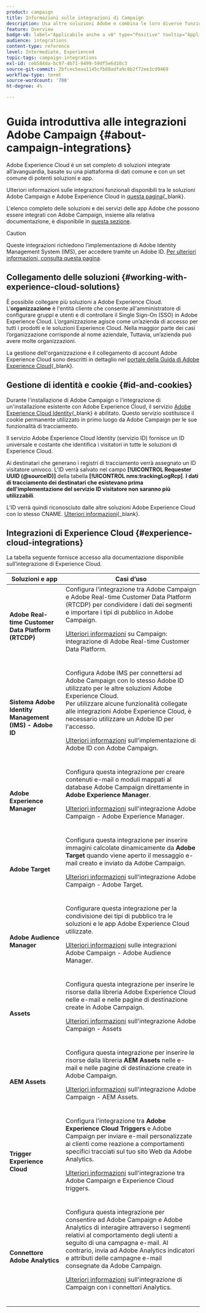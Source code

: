 ```yaml
---
product: campaign
title: Informazioni sulle integrazioni di Campaign
description: Usa altre soluzioni Adobe e combina le loro diverse funzionalità con Campaign
feature: Overview
badge-v8: label="Applicabile anche a v8" type="Positive" tooltip="Applicabile anche a Campaign v8"
audience: integrations
content-type: reference
level: Intermediate, Experienced
topic-tags: campaign-integrations
exl-id: ceb584da-bc97-4b71-9499-59df5e6d10c3
source-git-commit: 2bfcec5eaa1145cfb88adfa9c8b2f72ee3cd9469
workflow-type: tm+mt
source-wordcount: '700'
ht-degree: 4%

---
```


# Guida introduttiva alle integrazioni Adobe Campaign {#about-campaign-integrations}

Adobe Experience Cloud è un set completo di soluzioni integrate all’avanguardia, basate su una piattaforma di dati comune e con un set comune di potenti soluzioni e app.

Ulteriori informazioni sulle integrazioni funzionali disponibili tra le soluzioni Adobe Campaign e Adobe Experience Cloud in [questa pagina](https://experienceleague.adobe.com/en/docs/core-services/interface/administration/integrations){_blank}.

L&#39;elenco completo delle soluzioni e dei servizi delle app Adobe che possono essere integrati con Adobe Campaign, insieme alla relativa documentazione, è disponibile in [questa sezione](#experience-cloud-integrations).

>[!CAUTION]
>
>Queste integrazioni richiedono l’implementazione di Adobe Identity Management System (IMS), per accedere tramite un Adobe ID. [Per ulteriori informazioni, consulta questa pagina](../../integrations/using/about-adobe-id.md).
>

## Collegamento delle soluzioni {#working-with-experience-cloud-solutions}

È possibile collegare più soluzioni a Adobe Experience Cloud. L&#39;**organizzazione** è l&#39;entità cliente che consente all&#39;amministratore di configurare gruppi e utenti e di controllare il Single Sign-On (SSO) in Adobe Experience Cloud. L’organizzazione agisce come un’azienda di accesso per tutti i prodotti e le soluzioni Experience Cloud. Nella maggior parte dei casi l’organizzazione corrisponde al nome aziendale, Tuttavia, un’azienda può avere molte organizzazioni.

La gestione dell&#39;organizzazione e il collegamento di account Adobe Experience Cloud sono descritti in dettaglio nel [portale della Guida di Adobe Experience Cloud](https://experienceleague.adobe.com/en/docs/core-services/interface/administration/organizations){_blank}.

## Gestione di identità e cookie {#id-and-cookies}

Durante l&#39;installazione di Adobe Campaign o l&#39;integrazione di un&#39;installazione esistente con Adobe Experience Cloud, il servizio [Adobe Experience Cloud Identity](https://experienceleague.adobe.com/en/docs/id-service/using/home){_blank} è abilitato. Questo servizio sostituisce il cookie permanente utilizzato in primo luogo da Adobe Campaign per le sue funzionalità di tracciamento.

Il servizio Adobe Experience Cloud Identity (servizio ID) fornisce un ID universale e costante che identifica i visitatori in tutte le soluzioni di Experience Cloud.

Ai destinatari che generano i registri di tracciamento verrà assegnato un ID visitatore univoco. L&#39;ID verrà salvato nel campo **[!UICONTROL Requester UUID (@sourceID)]** della tabella **[!UICONTROL nms:trackingLogRcp]**. **I dati di tracciamento dei destinatari che esistevano prima dell&#39;implementazione del servizio ID visitatore non saranno più utilizzabili**.

L’ID verrà quindi riconosciuto dalle altre soluzioni Adobe Experience Cloud con lo stesso CNAME. [Ulteriori informazioni](https://experienceleague.adobe.com/en/docs/id-service/using/reference/analytics-reference/cname){_blank}.

## Integrazioni di Experience Cloud {#experience-cloud-integrations}

La tabella seguente fornisce accesso alla documentazione disponibile sull’integrazione di Experience Cloud.

<table> 
 <thead> 
  <tr> 
   <th> Soluzioni e app<br /> </th> 
   <th> Casi d’uso<br /> </th> 
  </tr> 
 </thead> 
 <tbody> 
  <tr> 
   <td> <strong>Adobe Real-time Customer Data Platform (RTCDP)</strong><br /> </td> 
   <td> Configura l'integrazione tra Adobe Campaign e Adobe Real-time Customer Data Platform (RTCDP) per condividere i dati dei segmenti e importare i tipi di pubblico in Adobe Campaign.<br /> <p><a href="../../integrations/using/get-started-sources-destinations.md">Ulteriori informazioni</a> su Campaign: integrazione di Adobe Real-time Customer Data Platform.</p><br /> </td> 
  </tr> 
  <tr> 
   <td> <strong>Sistema Adobe Identity Management (IMS) - Adobe ID</strong><br /> </td> 
   <td> Configura Adobe IMS per connettersi ad Adobe Campaign con lo stesso Adobe ID utilizzato per le altre soluzioni Adobe Experience Cloud.<br /> Per utilizzare alcune funzionalità collegate alle integrazioni Adobe Experience Cloud, è necessario utilizzare un Adobe ID per l'accesso.<br /> <p><a href="../../integrations/using/about-adobe-id.md">Ulteriori informazioni</a> sull'implementazione di Adobe ID con Adobe Campaign.</p><br /> </td> 
  </tr> 
  <tr> 
   <td> <strong>Adobe Experience Manager</strong><br /> </td> 
   <td> Configura questa integrazione per creare contenuti e-mail o moduli mappati al database Adobe Campaign direttamente in <strong>Adobe Experience Manager</strong>.<br /> <p><a href="../../integrations/using/about-adobe-experience-manager.md">Ulteriori informazioni</a> sull'integrazione Adobe Campaign - Adobe Experience Manager.</p><br /> </td> 
  </tr> 
  <tr> 
   <td> <strong>Adobe Target</strong><br /> </td> 
   <td> Configura questa integrazione per inserire immagini calcolate dinamicamente da <strong>Adobe Target</strong> quando viene aperto il messaggio e-mail creato e inviato da Adobe Campaign.<br /> <p><a href="../../integrations/using/integrating-with-adobe-target.md">Ulteriori informazioni</a> sull'integrazione Adobe Campaign - Adobe Target.</p><br /> </td> 
  </tr> 
  <tr> 
   <td><strong>Adobe Audience Manager</strong><br /> </td> 
   <td> Configurare questa integrazione per la condivisione dei tipi di pubblico tra le soluzioni e le app Adobe Experience Cloud utilizzate.<br /> <p><a href="../../integrations/using/sharing-audiences-with-adobe-experience-cloud.md">Ulteriori informazioni</a> sulle integrazioni Adobe Campaign - Adobe Audience Manager.</p><br /> </td> 
  </tr> 
  <tr> 
   <td> <strong>Assets</strong><br /> </td> 
   <td> Configura questa integrazione per inserire le risorse dalla libreria Adobe Experience Cloud nelle e-mail e nelle pagine di destinazione create in Adobe Campaign.<br /> <p><a href="../../integrations/using/configuring-access-to-assets.md#integrating-with-experience-cloud-assets">Ulteriori informazioni</a> sull'integrazione Adobe Campaign - Assets</p><br /> </td> 
  </tr> 
  <tr> 
   <td> <strong>AEM Assets</strong><br /> </td> 
   <td> Configura questa integrazione per inserire le risorse dalla libreria <strong>AEM Assets</strong> nelle e-mail e nelle pagine di destinazione create in Adobe Campaign.<br /> <p><a href="../../integrations/using/configuring-access-to-assets.md#integrating-with-aem-assets">Ulteriori informazioni</a> sull'integrazione Adobe Campaign - AEM Assets.</p><br /> </td> 
  </tr> 
  <tr> 
   <td> <strong>Trigger Experience Cloud</strong><br /> </td> 
   <td> Configura l'integrazione tra <strong>Adobe Experience Cloud Triggers</strong> e Adobe Campaign per inviare e-mail personalizzate ai clienti come reazione a comportamenti specifici tracciati sul tuo sito Web da Adobe Analytics.<br /> <p><a href="about-triggers.md">Ulteriori informazioni</a> sull'integrazione tra Adobe Campaign e Experience Cloud triggers.</p><br /> </td> 
  </tr> 
  <tr> 
   <td> <strong>Connettore Adobe Analytics</strong><br /> </td> 
   <td> Configura questa integrazione per consentire ad Adobe Campaign e Adobe Analytics di interagire attraverso i segmenti relativi al comportamento degli utenti a seguito di una campagna e-mail. Al contrario, invia ad Adobe Analytics indicatori e attributi delle campagne e-mail consegnate da Adobe Campaign.<br /> <p><a href="../../integrations/using/gs-aa.md">Ulteriori informazioni</a> sull'integrazione di Campaign con i connettori Analytics.</p><br /> </td> 
  </tr> 
 </tbody> 
</table>
